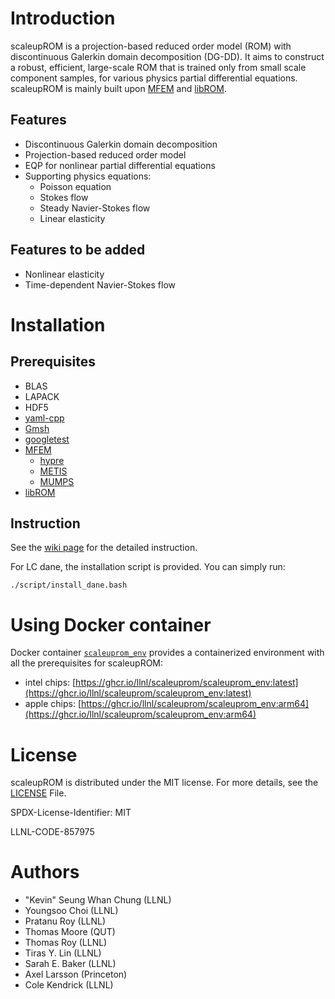 <!-- ![libROM Logo](https://www.librom.net/img/logo-300.png) -->

# Introduction

scaleupROM is a projection-based reduced order model (ROM) with discontinuous Galerkin domain decomposition (DG-DD).
It aims to construct a robust, efficient, large-scale ROM that is trained only from small scale component samples,
for various physics partial differential equations.
scaleupROM is mainly built upon [MFEM](https://mfem.org/) and [libROM](https://www.librom.net).

## Features

- Discontinuous Galerkin domain decomposition
- Projection-based reduced order model
- EQP for nonlinear partial differential equations
- Supporting physics equations:
  - Poisson equation
  - Stokes flow
  - Steady Navier-Stokes flow
  - Linear elasticity

## Features to be added

- Nonlinear elasticity
- Time-dependent Navier-Stokes flow

# Installation

## Prerequisites

- BLAS
- LAPACK
- HDF5
- [yaml-cpp](https://github.com/jbeder/yaml-cpp)
- [Gmsh](https://gmsh.info/)
- [googletest](https://github.com/google/googletest)
- [MFEM](https://mfem.org/)
  - [hypre](https://github.com/hypre-space/hypre)
  - [METIS](https://github.com/mfem/tpls)
  - [MUMPS](https://github.com/scivision/mumps)
- [libROM](https://librom.net/)

## Instruction

See the [wiki page](https://github.com/LLNL/scaleupROM/wiki/Installation) for the detailed instruction.

For LC dane, the installation script is provided. You can simply run:

```
./script/install_dane.bash
```

# Using Docker container

Docker container [`scaleuprom_env`](https://ghcr.io/llnl/scaleuprom/scaleuprom_env) provides a containerized environment with all the prerequisites for scaleupROM:
- intel chips: [https://ghcr.io/llnl/scaleuprom/scaleuprom_env:latest](https://ghcr.io/llnl/scaleuprom/scaleuprom_env:latest)
- apple chips: [https://ghcr.io/llnl/scaleuprom/scaleuprom_env:arm64](https://ghcr.io/llnl/scaleuprom/scaleuprom_env:arm64)

# License

scaleupROM is distributed under the MIT license. For more details, see the [LICENSE](https://github.com/LLNL/scaleupROM/blob/master/LICENSE) File.

SPDX-License-Identifier: MIT

LLNL-CODE-857975

# Authors
- "Kevin" Seung Whan Chung (LLNL)
- Youngsoo Choi (LLNL)
- Pratanu Roy (LLNL)
- Thomas Moore (QUT)
- Thomas Roy (LLNL)
- Tiras Y. Lin (LLNL)
- Sarah E. Baker (LLNL)
- Axel Larsson (Princeton)
- Cole Kendrick (LLNL)
